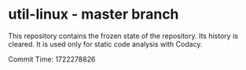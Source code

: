 # util-linux - master branch

This repository contains the frozen state of the repository.
Its history is cleared. It is used only for static code
analysis with Codacy.

Commit Time: 1722278826